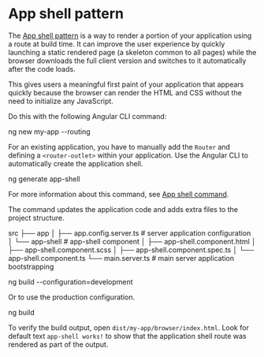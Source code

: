 # App shell pattern

The [App shell pattern](https://developer.chrome.com/blog/app-shell) is a way to render a portion of your application using a route at build time.
It can improve the user experience by quickly launching a static rendered page (a skeleton common to all pages) while the browser downloads the full client version and switches to it automatically after the code loads.

This gives users a meaningful first paint of your application that appears quickly because the browser can render the HTML and CSS without the need to initialize any JavaScript.

<docs-workflow>
<docs-step title="Prepare the application">
Do this with the following Angular CLI command:

<docs-code language="shell">

ng new my-app --routing

</docs-code>

For an existing application, you have to manually add the `Router` and defining a `<router-outlet>` within your application.
</docs-step>
<docs-step title="Create the application shell">
Use the Angular CLI to automatically create the application shell.

<docs-code language="shell">

ng generate app-shell

</docs-code>

For more information about this command, see [App shell command](cli/generate/app-shell).

The command updates the application code and adds extra files to the project structure.

<docs-code language="text">
src
├── app
│ ├── app.config.server.ts # server application configuration
│ └── app-shell # app-shell component
│ ├── app-shell.component.html
│ ├── app-shell.component.scss
│ ├── app-shell.component.spec.ts
│ └── app-shell.component.ts
└── main.server.ts # main server application bootstrapping
</docs-code>

<docs-step title="Verify the application is built with the shell content">

<docs-code language="shell">

ng build --configuration=development

</docs-code>

Or to use the production configuration.

<docs-code language="shell">

ng build

</docs-code>

To verify the build output, open <code class="no-auto-link">dist/my-app/browser/index.html</code>.
Look for default text `app-shell works!` to show that the application shell route was rendered as part of the output.
</docs-step>
</docs-workflow>
